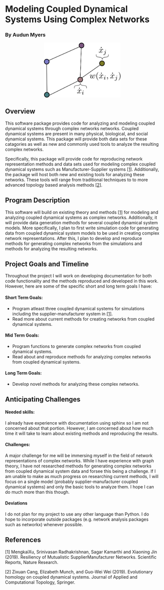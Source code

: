 # Modeling Coupled Dynamical Systems Using Complex Networks
### By Audun Myers

<p align="center">
  <img src="images/coupled_dyn_sys_network.png" width="250">
</p>

## Overview

This software package provides code for analyzing and modeling coupled dynamical systems through complex networks networks. Coupled dynamical systems are present in many physical, biological, and social dynamical systems. This package will provide both data sets for these catagories as well as new and commonly used tools to analyze the resulting complex networks.

Specifically, this package will provide code for reproducing network representation methods and data sets used for modeling complex coupled dynamical systems such as Manufacturer-Supplier systems [[1]](#1). Additionally, the package will host both new and existing tools for analyzing these networks. These tools will range from traditional techniques to to more advanced topology based analysis methods [[2]](#2).

## Program Description

This software will build on existing theory and methods [[1]](#1) for modeling and analyzing coupled dynamical systems as complex networks. Additionally, it will provide data generation methods for several coupled dynamical system models. More specifically, I plan to first write simulation code for generating data from coupled dynamical system models to be used in creating complex network representations. After this, I plan to develop and reproduce methods for generating complex networks from the simulations and methods for analyzing the resulting networks.

## Project Goals and Timeline

Throughout the project I will work on developing documentation for both code functionality and the methods reproduced and developed in this work. However, here are some of the specific short and long term goals I have:

#### Short Term Goals:
- Program atleast three coupled dynamical systems for simulations including the supplier-manufacturer system in [[1]](#1).
- Read more about current methods for creating networks from coupled dynamical systems.

#### Mid Term Goals:
- Program functions to generate complex networks from coupled dynamical systems.
- Read about and reproduce methods for analyzing complex networks from coupled dynamical systems.

#### Long Term Goals:
- Develop novel methods for analyzing these complex networks.

## Anticipating Challenges

#### Needed skills:
I already have experience with documentation using sphinx so I am not concerned about that portion. However, I am concerned about how much time it will take to learn about existing methods and reproducing the results. 

#### Challenges:
A major challenge for me will be immersing myself in the field of network representations of complex networks. While I have experience with graph theory, I have not researched methods for generating complex networks from coupled dynamical system data and forsee this being a challenge. If I am unable to make as much progress on researching current methods, I will focus on a single model (probably supplier-manufacturer coupled dynamical systems) and only the basic tools to analyze them. I hope I can do much more than this though.

#### Deviations
I do not plan for my project to use any other language than Python. I do hope to incorporate outside packages (e.g. network analysis packages such as networkx) whenever possible.


## References
<a id="1">[1]</a> 
MengkaiXu, Srinivasan Radhakrishnan, Sagar Kamarthi and Xiaoning Jin (2019). 
Resiliency of Mutualistic SupplierManufacturer Networks. 
Scientific Reports, Nature Research.

<a id="1">[2]</a> 
Zixuan Cang, Elizabeth Munch, and Guo-Wei Wei (2019). 
Evolutionary homology on coupled dynamical systems. 
Journal of Applied and Computational Topology, Springer.

